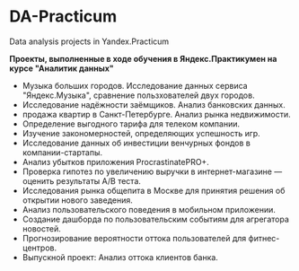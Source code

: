 # DA-Practicum
Data analysis  projects in Yandex.Practicum

**Проекты, выполненные в ходе обучения в Яндекс.Практикумен на курсе "Аналитик данных"**

-  Музыка больших городов. Исследование данных сервиса "Яндекс.Музыка", сравнение пользхователей двух городов.
-  Исследование надёжности заёмщиков. Анализ банковских данных.
-  продажа квартир в Санкт-Петербурге. Анализ рынка недвижимости.
-  Определение выгодного тарифа для телеком компании.
-  Изучение закономерностей, определяющих успешность игр.
-  Исследование данных об инвестиции венчурных фондов в компании-стартапы.
-  Анализ убытков приложения ProcrastinatePRO+.
-  Проверка гипотез по увеличению выручки в интернет-магазине — оценить результаты A/B теста.
-  Исследования рынка общепита в Москве для принятия решения об открытии нового заведения.
-  Анализ пользовательского поведения в мобильном приложении.
-  Создание дашборда по пользовательским событиям для агрегатора новостей.
-  Прогнозирование вероятности оттока пользователей для фитнес-центров.
-  Выпускной проект: Анализ оттока клиентов банка.

